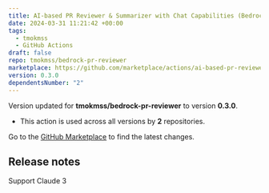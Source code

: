 ```yaml
---
title: AI-based PR Reviewer & Summarizer with Chat Capabilities (Bedrock Claude)
date: 2024-03-31 11:21:42 +00:00
tags:
  - tmokmss
  - GitHub Actions
draft: false
repo: tmokmss/bedrock-pr-reviewer
marketplace: https://github.com/marketplace/actions/ai-based-pr-reviewer-summarizer-with-chat-capabilities-bedrock-claude
version: 0.3.0
dependentsNumber: "2"
---
```



Version updated for **tmokmss/bedrock-pr-reviewer** to version **0.3.0**.
- This action is used across all versions by **2** repositories.

Go to the [GitHub Marketplace](https://github.com/marketplace/actions/ai-based-pr-reviewer-summarizer-with-chat-capabilities-bedrock-claude) to find the latest changes.

## Release notes

Support Claude 3
